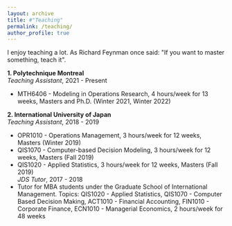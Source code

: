 ```yaml
---
layout: archive
title: #"Teaching"
permalink: /teaching/
author_profile: true
---
```


I enjoy teaching a lot. As Richard Feynman once said: "If you want to master something, teach it".

**1. Polytechnique Montreal**<br>
*Teaching Assistant*, 2021 - Present
 - MTH6406 - Modeling in Operations Research, 4 hours/week for 13 weeks, Masters and Ph.D. (Winter 2021, Winter 2022)


**2. International University of Japan**<br>
*Teaching Assistant*, 2018 - 2019
 - OPR1010 - Operations Management, 3 hours/week for 12 weeks, Masters (Winter 2019)
 - QIS1070 - Computer-based Decision Modeling, 3 hours/week for 12 weeks, Masters (Fall 2019)
 - QIS1020 - Applied Statistics, 3 hours/week for 12 weeks, Masters (Fall 2019)<br>
*JDS Tutor*, 2017 - 2018<br>
 - Tutor for MBA students under the Graduate School of International Management. Topics: QIS1020 - Applied Statistics, QIS1070 - Computer Based Decision Making, ACT1010 - Financial Accounting, FIN1010 - Corporate Finance, ECN1010 - Managerial Economics, 2 hours/week for 48 weeks